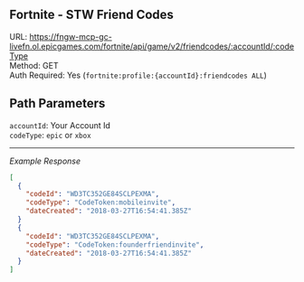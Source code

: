 ## Fortnite - STW Friend Codes

URL: https://fngw-mcp-gc-livefn.ol.epicgames.com/fortnite/api/game/v2/friendcodes/:accountId/:codeType \
Method: GET \
Auth Required: Yes (`fortnite:profile:{accountId}:friendcodes ALL`)

## Path Parameters

`accountId`: Your Account Id <br/>
`codeType`: `epic` or `xbox`

---

_Example Response_

```json
[
  {
    "codeId": "WD3TC352GE84SCLPEXMA",
    "codeType": "CodeToken:mobileinvite",
    "dateCreated": "2018-03-27T16:54:41.385Z"
  }
  {
    "codeId": "WD3TC352GE84SCLPEXMA",
    "codeType": "CodeToken:founderfriendinvite",
    "dateCreated": "2018-03-27T16:54:41.385Z"
  }
]
```

